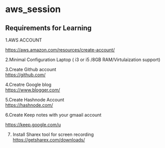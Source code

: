 # aws_session


## Requirements for Learning

1.AWS ACCOUNT 

https://aws.amazon.com/resources/create-account/

2.Minimal Configuration Laptop ( i3 or i5 /8GB RAM/Virtulaization support)  

3.Create Github account  
https://github.com/

4.Creatre Google blog  
https://www.blogger.com/

5.Create Hashnode Account  
https://hashnode.com/  

6.Create Keep notes with your gmaail account

https://keep.google.com/u

7. Install Sharex tool for screen recording
https://getsharex.com/downloads/
